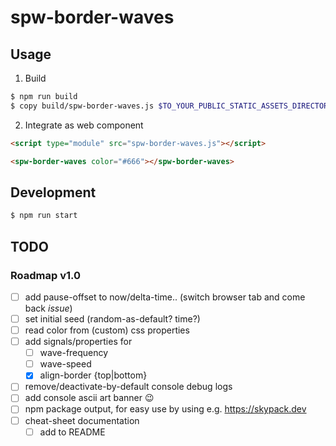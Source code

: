 # spw-border-waves

## Usage

1. Build

```sh
$ npm run build
$ copy build/spw-border-waves.js $TO_YOUR_PUBLIC_STATIC_ASSETS_DIRECTORY
```

2. Integrate as web component

```html
<script type="module" src="spw-border-waves.js"></script>

<spw-border-waves color="#666"></spw-border-waves>
```

## Development

```sh
$ npm run start
```


## TODO

### Roadmap v1.0

- [ ] add pause-offset to now/delta-time.. (switch browser tab and come back _issue_)
- [ ] set initial seed (random-as-default? time?)
- [ ] read color from (custom) css properties
- [ ] add signals/properties for
  - [ ] wave-frequency
  - [ ] wave-speed
  - [x] align-border {top|bottom}
- [ ] remove/deactivate-by-default console debug logs
- [ ] add console ascii art banner :wink:
- [ ] npm package output, for easy use by using e.g. https://skypack.dev
- [ ] cheat-sheet documentation
  - [ ] add to README
